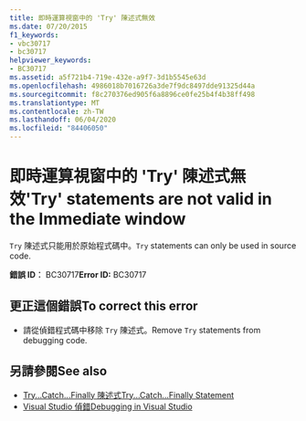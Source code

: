 ```yaml
---
title: 即時運算視窗中的 'Try' 陳述式無效
ms.date: 07/20/2015
f1_keywords:
- vbc30717
- bc30717
helpviewer_keywords:
- BC30717
ms.assetid: a5f721b4-719e-432e-a9f7-3d1b5545e63d
ms.openlocfilehash: 4986018b7016726a3de7f9dc8497dde91325d44a
ms.sourcegitcommit: f8c270376ed905f6a8896ce0fe25b4f4b38ff498
ms.translationtype: MT
ms.contentlocale: zh-TW
ms.lasthandoff: 06/04/2020
ms.locfileid: "84406050"
---
```

# <a name="try-statements-are-not-valid-in-the-immediate-window"></a><span data-ttu-id="cc9c7-102">即時運算視窗中的 'Try' 陳述式無效</span><span class="sxs-lookup"><span data-stu-id="cc9c7-102">'Try' statements are not valid in the Immediate window</span></span>
<span data-ttu-id="cc9c7-103">`Try` 陳述式只能用於原始程式碼中。</span><span class="sxs-lookup"><span data-stu-id="cc9c7-103">`Try` statements can only be used in source code.</span></span>  
  
 <span data-ttu-id="cc9c7-104">**錯誤 ID︰** BC30717</span><span class="sxs-lookup"><span data-stu-id="cc9c7-104">**Error ID:** BC30717</span></span>  
  
## <a name="to-correct-this-error"></a><span data-ttu-id="cc9c7-105">更正這個錯誤</span><span class="sxs-lookup"><span data-stu-id="cc9c7-105">To correct this error</span></span>  
  
- <span data-ttu-id="cc9c7-106">請從偵錯程式碼中移除 `Try` 陳述式。</span><span class="sxs-lookup"><span data-stu-id="cc9c7-106">Remove `Try` statements from debugging code.</span></span>  
  
## <a name="see-also"></a><span data-ttu-id="cc9c7-107">另請參閱</span><span class="sxs-lookup"><span data-stu-id="cc9c7-107">See also</span></span>

- [<span data-ttu-id="cc9c7-108">Try...Catch...Finally 陳述式</span><span class="sxs-lookup"><span data-stu-id="cc9c7-108">Try...Catch...Finally Statement</span></span>](../language-reference/statements/try-catch-finally-statement.md)
- [<span data-ttu-id="cc9c7-109">Visual Studio 偵錯</span><span class="sxs-lookup"><span data-stu-id="cc9c7-109">Debugging in Visual Studio</span></span>](/visualstudio/debugger/debugger-feature-tour)
